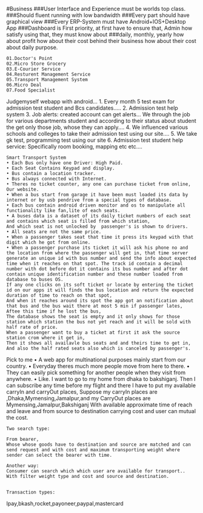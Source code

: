 #Business
###User Interface and Experience must be worlds top class.
###Should fluent running with low bandwidth
###Every part should have graphical view
###Every ERP-System must have Android+IOS+Desktop App
###Dashboard is First priority, at first have to ensure that, Admin how satisfy using that, they must know about 
###daily, monthly, yearly how about profit how about their cost behind their business how about their cost about daily purpose.


    01.Doctor's Point
    02.Micro Store Grocery
    03.E-Courier Service
    04.Resturent Management Service
    05.Transport Management System
    06.Micro Deal
    07.Food Specialist
    
    
    
    
Judgemyself webapp with android...
	1. Every month 5 test exam for admission test student and Bcs candidates.....
	2. Admission test help system
	3. Job alerts: created account can get alerts...
	We through the job for various departments student and according to their status about student the get only those job, whose they can apply....
	4. We influenced various schools and colleges to take their admission test using our site....
	5. We take gk test, programming test using our site
	6. Admission test student help service:
	Specifically room booking, mapping etc etc....
	
	
	Smart Transport System
	• Each Bus only have one Driver: High Paid.
	• Each Seat Contains Keypad and display.
	• Bus contain a location tracker.
	• Bus always connected with Internet.
	• Theres no ticket counter, any one can purchase ticket from online,
	Our website.
	• When a bus start from garage it have been must loaded its data by internet or by usb pendrive from a special types of database.
	• Each bus contain android driven monitor and os to manipulate all functionality like fan,lite of each seats.
	• A buses data is a dataset of its daily ticket numbers of each seat and contains which seat is filled from which station,
	And which seat is not unlocked by  passenger's is shown to drivers.
	• All seats are not the same price.
	• When a passenger takes seat that time it press its keypad with that digit which he got from online.
	• When a passenger purchase its ticket it will ask his phone no and the location from where the passenger will get in, that time server generate an unique id with bus number and send the info about expected time when it reaches on that spot. The track id contain a decimal number with dot before dot it contains its bus number and after dot contain unique identification number and these number loaded from database to buses OS.
	If any one clicks on its soft ticket or locate by entering the ticket id on our apps it will finds the bus location and return the expected duration of time to reach on that spot,
	And when it reaches around its spot the app got an notification about that bus and the bus wait there at most 5 min if passenger lates,
	Aftee this time if he lost the bus,
	The database shows the seat is empty and it only shows for those station which station the bus not yet reach and it will be sold with half rate of price.
	When a passenger want to buy a ticket at first it ask the source station crom where it get in,
	Then it shows all availavle bus seats and and theirs time to get in,
	And also the half rated seats also which is canceled by passenger's. 


Pick to me
	• A web app for multinational purposes mainly start from our country.
	• Everyday theres much more people move from here to there.
	• They can easily pick something for another people when they visit from anywhere.
	• Like.
	I want to go to my home from dhaka to bakshiganj.
	Then I can subscribe any time before my flight and there I have to put my available carryIn and carryOut places,
	Suppose my carryIn places are ,Dhaka,Mymensing,Jamalpur,and my CarryOut places are Mymensing,Jamalpur,Bakshiganj
	With available approximate time of reach and leave and from source to destination carrying cost and user can mutual the cost.
	
	Two search type:
	 
	From bearer,
	Whose whose goods have to destination and source are matched and can send request and with cost and maximum transporting weight where sender can select the bearer with time.
	
	Another way:
	Consumer can search which which user are available for transport..
	With filter weight type and cost and source and destination.
	
	
	Transaction types:
Ipay,bkash,rocket,payoneer,paypal,mastercard
